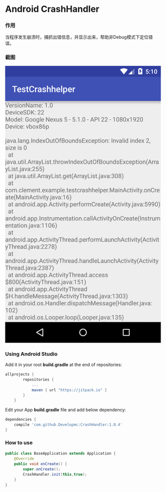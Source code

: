 # Android CrashHandler
### 作用
当程序发生崩溃时，捕抓出错信息，并显示出来，帮助非Debug模式下定位错误。
### 截图
![Image](https://github.com/Developmc/CrashHandler/blob/master/app/src/main/res/drawable/crash.png) 

### Using Android Studio
Add it in your root **build.gradle** at the end of repositories:
``` groovy
allprojects {
		repositories {
			...
			maven { url "https://jitpack.io" }
		}
	}
```

Edit your App **build.gradle** file and add below dependency:
``` groovy
dependencies {
    compile 'com.github.Developmc:CrashHandler:1.0.4'
}
```
### How to use
```java
public class BaseApplication extends Application {
    @Override
    public void onCreate() {
        super.onCreate();
        CrashHandler.init(this,true);
    }
}
```
